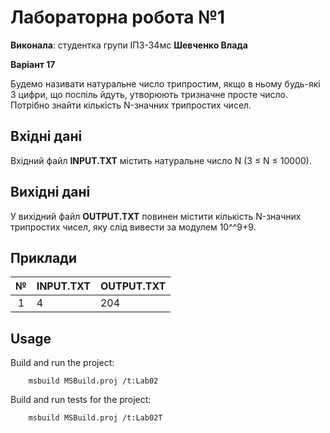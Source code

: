 # Лабораторна робота №1

**Виконала**: студентка групи ІПЗ-34мс **Шевченко Влада**

**Варіант 17**

Будемо називати натуральне число трипростим, якщо в ньому будь-які 3 цифри, що поспіль йдуть, утворюють тризначне просте число.
Потрібно знайти кількість N-значних трипростих чисел.

## Вхідні дані

Вхідний файл **INPUT.TXT** містить натуральне число N (3 ≤ N ≤ 10000).

## Вихідні дані

У вихідний файл **OUTPUT.TXT** повинен містити кількість N-значних трипростих чисел, яку слід вивести за модулем 10^^9+9.

## Приклади

| №  | INPUT.TXT        | OUTPUT.TXT  |
|:--:|------------------|-------------|
| 1  | 4                | 204         |

## Usage

Build and run the project:

```
    msbuild MSBuild.proj /t:Lab02
```

Build and run tests for the project:

```
    msbuild MSBuild.proj /t:Lab02T
```
